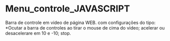 # Menu_controle_JAVASCRIPT

Barra de controle em video de página WEB. com configurações do tipo:
*Ocutar a barra de controles ao tirar o mouse de cima do video;
acelerar ou  desacelerare em 10 e -10;
stop.
